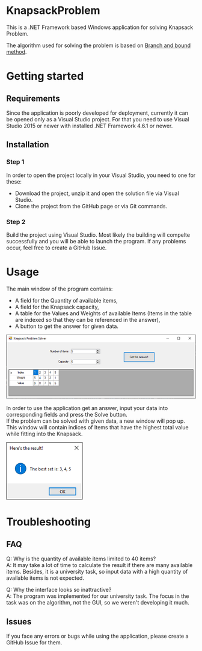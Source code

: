 # KnapsackProblem
This is a .NET Framework based Windows application for solving Knapsack Problem.

The algorithm used for solving the problem is based on [Branch and bound method](https://www.geeksforgeeks.org/0-1-knapsack-using-branch-and-bound/).

# Getting started

## Requirements
Since the application is poorly developed for deployment, currently it can be opened only as a Visual Studio project. For that you need to use Visual Studio 2015 or newer with installed .NET Framework 4.6.1 or newer.

## Installation

### Step 1
In order to open the project locally in your Visual Studio, you need to one for these:
*  Download the project, unzip it and open the solution file via Visual Studio.
*  Clone the project from the GitHub page or via Git commands.

### Step 2
Build the project using Visual Studio. Most likely the building will compelte successfully and you will be able to launch the program. If any problems occur, feel free to create a GitHub Issue.

# Usage
The main window of the program contains:
*  A field for the Quantity of available items,
*  A field for the Knapsack capacity,
*  A table for the Values and Weights of available Items (Items in the table are indexed so that they can be referenced in the answer),
*  A button to get the answer for given data.  

![alt text](https://github.com/hvnbool/KnapsackProblem/blob/master/img/Main%20window.png "Main Window")  

In order to use the application get an answer, input your data into corresponding fields and press the Solve button.  
If the problem can be solved with given data, a new window will pop up. This window will contain indices of Items that have the highest total value while fitting into the Knapsack.  

![alt text](https://github.com/hvnbool/KnapsackProblem/blob/master/img/Answer%20window.png "Answer Window")


# Troubleshooting 
## FAQ
Q: Why is the quantity of available items limited to 40 items?  
A: It may take a lot of time to calculate the result if there are many available items. Besides, it is a university task, so input data with a high quantity of available items is not expected.

Q: Why the interface looks so inattractive?  
A: The program was implemented for our university task. The focus in the task was on the algorithm, not the GUI, so we weren't developing it much.

## Issues
If you face any errors or bugs while using the application, please create a GitHub Issue for them. 
